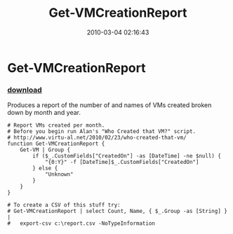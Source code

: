 ﻿---
pid:            1679
poster:         Carter Shanklin
title:          Get-VMCreationReport
date:           2010-03-04 02:16:43
format:         posh
parent:         0
parent:         0

---

# Get-VMCreationReport

### [download](1679.ps1)

Produces a report of the number of and names of VMs created broken down by month and year.

```posh
# Report VMs created per month.
# Before you begin run Alan's "Who Created that VM?" script.
# http://www.virtu-al.net/2010/02/23/who-created-that-vm/
function Get-VMCreationReport {
	Get-VM | Group {
		if ($_.CustomFields["CreatedOn"] -as [DateTime] -ne $null) {
			"{0:Y}" -f [DateTime]$_.CustomFields["CreatedOn"]
		} else {
			"Unknown"
		}
	}
}

# To create a CSV of this stuff try:
# Get-VMCreationReport | select Count, Name, { $_.Group -as [String] } |
#	export-csv c:\report.csv -NoTypeInformation
```
